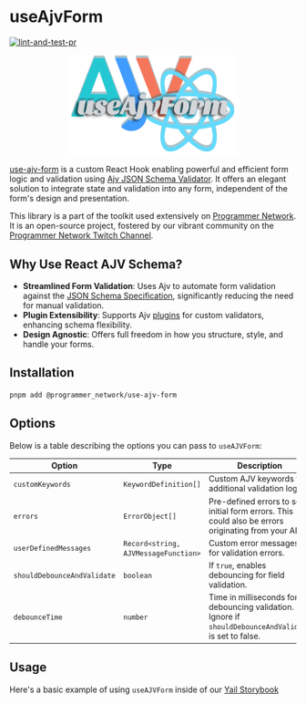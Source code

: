 # useAjvForm

[![lint-and-test-pr](https://github.com/Programmer-Network/use-ajv-form/actions/workflows/lint-and-test.yaml/badge.svg)](https://github.com/Programmer-Network/use-ajv-form/actions/workflows/lint-and-test.yaml)

<p align="center" style="width:300px; margin: auto;">
  <img src="./assets/ajv-react.png">
</p>

[use-ajv-form](https://github.com/agjs/use-ajv-form) is a custom React Hook enabling powerful and efficient form logic and validation using [Ajv JSON Schema Validator](https://ajv.js.org/). It offers an elegant solution to integrate state and validation into any form, independent of the form's design and presentation.

This library is a part of the toolkit used extensively on [Programmer Network](https://programmer.network/). It is an open-source project, fostered by our vibrant community on the [Programmer Network Twitch Channel](https://twitch.tv/programmer_network).

## Why Use React AJV Schema?

- **Streamlined Form Validation**: Uses Ajv to automate form validation against the [JSON Schema Specification](https://json-schema.org/specification.html), significantly reducing the need for manual validation.
- **Plugin Extensibility**: Supports Ajv [plugins](https://ajv.js.org/packages/) for custom validators, enhancing schema flexibility.
- **Design Agnostic**: Offers full freedom in how you structure, style, and handle your forms.

## Installation

```bash
pnpm add @programmer_network/use-ajv-form
```

## Options

Below is a table describing the options you can pass to `useAJVForm`:

| Option                      | Type                                 | Description                                                                                            |
| --------------------------- | ------------------------------------ | ------------------------------------------------------------------------------------------------------ |
| `customKeywords`            | `KeywordDefinition[]`                | Custom AJV keywords for additional validation logic.                                                   |
| `errors`                    | `ErrorObject[]`                      | Pre-defined errors to set initial form errors. This could also be errors originating from your API.    |
| `userDefinedMessages`       | `Record<string, AJVMessageFunction>` | Custom error messages for validation errors.                                                           |
| `shouldDebounceAndValidate` | `boolean`                            | If `true`, enables debouncing for field validation.                                                    |
| `debounceTime`              | `number`                             | Time in milliseconds for debouncing validation. Ignore if `shouldDebounceAndValidate` is set to false. |

## Usage

Here's a basic example of using `useAJVForm` inside of our [Yail Storybook](https://yail.programmer.network/?path=/story/input-forms--use-ajv-form)
